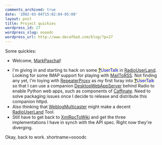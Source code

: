 ```yaml
---
comments_archived: true
date: '2002-03-04T15:02:04-05:00'
layout: post
title: Project quickies
wordpress_id: 27
wordpress_slug: oooodc
wordpress_url: http://www.decafbad.com/blog/?p=27
---
```

Some quickies:<ul><li>Welcome, <a href="http://www.decafbad.com/twiki/bin/view/Main/MarkPaschal">MarkPaschal</a>!</li>
<li>I'm giving in and starting to hack on some <span style='background : #FFFFCE;'><a href="http://www.decafbad.com/twiki/bin/edit/Main/UserTalk?topicparent=Main.FilterData"><b>?</b></a><font color="#0000FF">UserTalk</font></span> in <a href="http://www.decafbad.com/twiki/bin/view/Main/RadioUserLand">RadioUserLand</a>.  Looking for some IMAP support for playing with <a href="http://www.decafbad.com/twiki/bin/view/Main/MailToRSS">MailToRSS</a>.  Not finding any yet, I'm toying with <a href="http://www.decafbad.com/twiki/bin/view/Main/RepeaterProxy">RepeaterProxy</a> as my first foray into <span style='background : #FFFFCE;'><a href="http://www.decafbad.com/twiki/bin/edit/Main/UserTalk?topicparent=Main.FilterData"><b>?</b></a><font color="#0000FF">UserTalk</font></span> so that I can use a companion <a href="http://www.decafbad.com/twiki/bin/view/Main/DesktopWebAppServer"> <a href="http://www.decafbad.com/twiki/bin/view/Main/DesktopWebAppServer">DesktopWebAppServer</a></a> behind Radio to enable Python web apps, such as components of <a href="http://www.decafbad.com/twiki/bin/view/Main/Caffinate">Caffinate</a>.  Need to solve packaging issues once I decide to release and distribute this companion httpd.</li>
<li>Also thinking that <a href="http://www.decafbad.com/twiki/bin/view/Main/WeblogMulticaster">WeblogMulticaster</a> might make a decent <a href="http://www.decafbad.com/twiki/bin/view/Main/RadioUserLand">RadioUserLand</a> Tool.</li>
<li>Still have to get back to <a href="http://www.decafbad.com/twiki/bin/view/Main/XmlRpcToWiki">XmlRpcToWiki</a> and get the three implementations I have in synch with the API spec.  Right now they're diverging.</li></ul>Okay, back to work.
<!--more-->
shortname=oooodc
